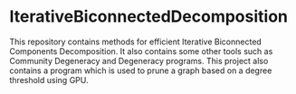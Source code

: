 # IterativeBiconnectedDecomposition

This repository contains methods for efficient Iterative Biconnected Components Decomposition.
It also contains some other tools such as Community Degeneracy and Degeneracy programs. This project also contains a program which is used to prune a graph based on a degree threshold using GPU.




